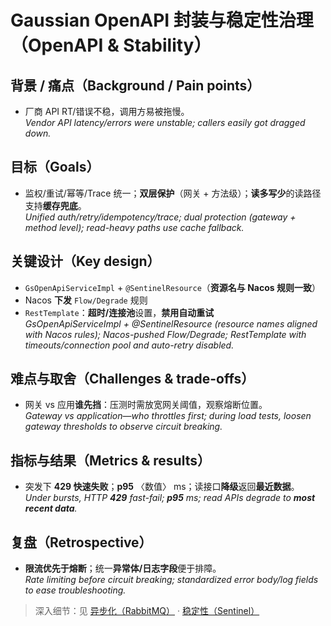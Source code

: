 # Gaussian OpenAPI 封装与稳定性治理（OpenAPI & Stability）

## 背景 / 痛点（Background / Pain points）
- 厂商 API RT/错误不稳，调用方易被拖慢。  
  _Vendor API latency/errors were unstable; callers easily got dragged down._

## 目标（Goals）
- 监权/重试/幂等/Trace 统一；**双层保护**（网关 + 方法级）；**读多写少**的读路径支持**缓存兜底**。  
  _Unified auth/retry/idempotency/trace; dual protection (gateway + method level); read-heavy paths use cache fallback._

## 关键设计（Key design）
- `GsOpenApiServiceImpl` + `@SentinelResource`（**资源名与 Nacos 规则一致**）  
- Nacos **下发** `Flow/Degrade` 规则  
- `RestTemplate`：**超时/连接池**设置，**禁用自动重试**  
  _GsOpenApiServiceImpl + @SentinelResource (resource names aligned with Nacos rules); Nacos-pushed Flow/Degrade; RestTemplate with timeouts/connection pool and auto-retry disabled._

## 难点与取舍（Challenges & trade-offs）
- 网关 vs 应用**谁先挡**：压测时需放宽网关阈值，观察熔断位置。  
  _Gateway vs application—who throttles first; during load tests, loosen gateway thresholds to observe circuit breaking._

## 指标与结果（Metrics & results）
- 突发下 **429 快速失败**；**p95** 〈数值〉 ms；读接口**降级**返回**最近数据**。  
  _Under bursts, HTTP **429** fast-fail; **p95** <value> ms; read APIs degrade to **most recent data**._

## 复盘（Retrospective）
- **限流优先于熔断**；统一**异常体/日志字段**便于排障。  
  _Rate limiting before circuit breaking; standardized error body/log fields to ease troubleshooting._

> 深入细节：见 [异步化（RabbitMQ）](../mq-async.md) · [稳定性（Sentinel）](../stability-sentinel.md)
